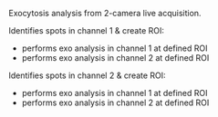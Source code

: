 Exocytosis analysis from 2-camera live acquisition.

Identifies spots in channel 1 & create ROI:
  - performs exo analysis in channel 1 at defined ROI
  - performs exo analysis in channel 2 at defined ROI

Identifies spots in channel 2 & create ROI:
  - performs exo analysis in channel 1 at defined ROI
  - performs exo analysis in channel 2 at defined ROI
